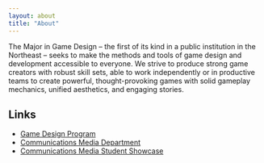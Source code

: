```yaml
---
layout: about
title: "About"
---
```


The Major in Game Design – the first of its kind in a public institution in the Northeast – seeks to make the methods and tools of game design and development accessible to everyone. We strive to produce strong game creators with robust skill sets, able to work independently or in productive teams to create powerful, thought-provoking games with solid gameplay mechanics, unified aesthetics, and engaging stories.

## Links
* [Game Design Program](http://fitchburgstate.edu/gamedesign)
* [Communications Media Department](http://fitchburgstate.edu/commedia)
* [Communications Media Student Showcase](https://fitchburgstate.github.io/commedia/)